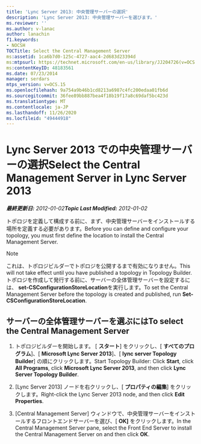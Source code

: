```yaml
---
title: 'Lync Server 2013: 中央管理サーバーの選択'
description: 'Lync Server 2013: 中央管理サーバーを選びます。'
ms.reviewer: ''
ms.author: v-lanac
author: lanachin
f1.keywords:
- NOCSH
TOCTitle: Select the Central Management Server
ms:assetid: 1ca6b7d0-125c-4727-aac4-2d683d23394d
ms:mtpsurl: https://technet.microsoft.com/en-us/library/JJ204726(v=OCS.15)
ms:contentKeyID: 48183561
ms.date: 07/23/2014
manager: serdars
mtps_version: v=OCS.15
ms.openlocfilehash: 9a754a9b46b1cd8213a6987c4fc200edaa01fb6d
ms.sourcegitcommit: 36fee89bb887bea4f18b19f17a8c69daf5bc423d
ms.translationtype: MT
ms.contentlocale: ja-JP
ms.lasthandoff: 11/26/2020
ms.locfileid: "49444918"
---
```

# <a name="select-the-central-management-server-in-lync-server-2013"></a><span data-ttu-id="1963d-103">Lync Server 2013 での中央管理サーバーの選択</span><span class="sxs-lookup"><span data-stu-id="1963d-103">Select the Central Management Server in Lync Server 2013</span></span>

<div data-xmlns="http://www.w3.org/1999/xhtml">

<div class="topic" data-xmlns="http://www.w3.org/1999/xhtml" data-msxsl="urn:schemas-microsoft-com:xslt" data-cs="https://msdn.microsoft.com/">

<div data-asp="https://msdn2.microsoft.com/asp">



</div>

<div id="mainSection">

<div id="mainBody"><span data-ttu-id="1963d-104">

<span> </span></span><span class="sxs-lookup"><span data-stu-id="1963d-104">

<span> </span></span></span>

<span data-ttu-id="1963d-105">_**最終更新日:** 2012-01-02_</span><span class="sxs-lookup"><span data-stu-id="1963d-105">_**Topic Last Modified:** 2012-01-02_</span></span>

<span data-ttu-id="1963d-106">トポロジを定義して構成する前に、まず、中央管理サーバーをインストールする場所を定義する必要があります。</span><span class="sxs-lookup"><span data-stu-id="1963d-106">Before you can define and configure your topology, you must first define the location to install the Central Management Server.</span></span>

<div>


> [!NOTE]  
> <span data-ttu-id="1963d-107">これは、トポロジビルダーでトポロジを公開するまで有効になりません。</span><span class="sxs-lookup"><span data-stu-id="1963d-107">This will not take effect until you have published a topology in Topology Builder.</span></span> <span data-ttu-id="1963d-108">トポロジを作成して発行する前に、サーバーの全体管理サーバーを設定するには、 <STRONG>set-CSConfigurationStoreLocation</STRONG>を実行します。</span><span class="sxs-lookup"><span data-stu-id="1963d-108">To set the Central Management Server before the topology is created and published, run <STRONG>Set-CSConfigurationStoreLocation</STRONG>.</span></span>



</div>

<div>

## <a name="to-select-the-central-management-server"></a><span data-ttu-id="1963d-109">サーバーの全体管理サーバーを選ぶには</span><span class="sxs-lookup"><span data-stu-id="1963d-109">To select the Central Management Server</span></span>

1.  <span data-ttu-id="1963d-110">トポロジビルダーを開始します。 [ **スタート**] をクリックし、[ **すべてのプログラム**]、[ **Microsoft Lync Server 2013**]、[ **lync server Topology Builder**] の順にクリックします。</span><span class="sxs-lookup"><span data-stu-id="1963d-110">Start Topology Builder: Click **Start**, click **All Programs**, click **Microsoft Lync Server 2013**, and then click **Lync Server Topology Builder**.</span></span>

2.  <span data-ttu-id="1963d-111">[Lync Server 2013] ノードを右クリックし、[ **プロパティの編集**] をクリックします。</span><span class="sxs-lookup"><span data-stu-id="1963d-111">Right-click the Lync Server 2013 node, and then click **Edit Properties**.</span></span>

3.  <span data-ttu-id="1963d-112">[Central Management Server] ウィンドウで、中央管理サーバーをインストールするフロントエンドサーバーを選び、[ **OK]** をクリックします。</span><span class="sxs-lookup"><span data-stu-id="1963d-112">In the Central Management Server pane, select the Front End Server to install the Central Management Server on and then click **OK**.</span></span>

<span data-ttu-id="1963d-113"></div>

</div>

<span> </span>

</div>

</div>

</span><span class="sxs-lookup"><span data-stu-id="1963d-113"></div>

</div>

<span> </span>

</div>

</div>

</span></span></div>


